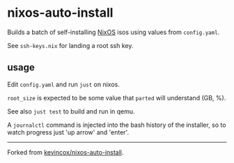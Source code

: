 # nixos-auto-install

Builds a batch of self-installing [NixOS](https://nixos.org/) isos using values from `config.yaml`.

See `ssh-keys.nix` for landing a root ssh key.

## usage

Edit `config.yaml` and run `just` on nixos.

`root_size` is expected to be some value that `parted` will understand (GB, %).

See also `just test` to build and run in qemu.

A `journalctl` command is injected into the bash history of the installer, so to watch progress just 'up arrow' and 'enter'.

---

Forked from [kevincox/nixos-auto-install](https://gitlab.com/kevincox/nixos-auto-install).
